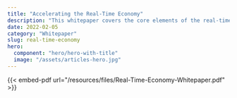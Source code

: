 ```yaml
---
title: "Accelerating the Real-Time Economy"
description: "This whitepaper covers the core elements of the real-time economy."
date: 2022-02-05
category: "Whitepaper"
slug: real-time-economy
hero:
  component: "hero/hero-with-title"
  image: "/assets/articles-hero.jpg"
---
```


{{< embed-pdf url="/resources/files/Real-Time-Economy-Whitepaper.pdf" >}}